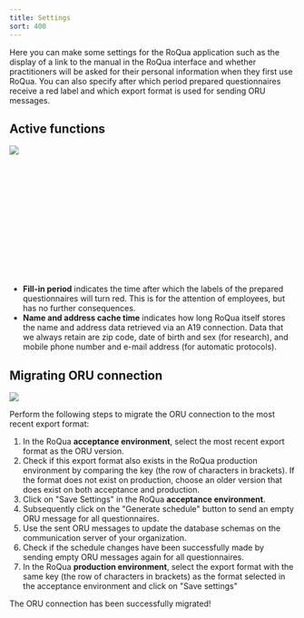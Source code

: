 ```yaml
---
title: Settings
sort: 400
---
```


Here you can make some settings for the RoQua application such as the display of a link to the manual in the RoQua interface and whether practitioners will be asked for their personal information when they first use RoQua. You can also specify after which period prepared questionnaires receive a red label and which export format is used for sending ORU messages.

## Active functions

<div style="height: 230px; overflow: hidden">
  <img src="/assets/images/screenshots/instellingen.png" />
</div>

<ul>
  <li><strong>Fill-in period</strong> indicates the time after which the labels of the prepared questionnaires will turn red. This is for the attention of employees, but has no further consequences.</li>
  <li><strong>Name and address cache time</strong> indicates how long RoQua itself stores the name and address data retrieved via an A19 connection. Data that we always retain are zip code, date of birth and sex (for research), and mobile phone number and e-mail address (for automatic protocols).</li>
</ul>

## Migrating ORU connection

<img src="/assets/images/screenshots/instellingen.png" />

Perform the following steps to migrate the ORU connection to the most recent export format:

<ol>
  <li>
    In the RoQua <strong>acceptance environment</strong>, select the most recent export format as the ORU version.
  </li>
  <li>Check if this export format also exists in the RoQua production environment by comparing the key (the row of characters in brackets). If the format does not exist on production, choose an older version that does exist on both acceptance and production.</li>
  <li>Click on "Save Settings" in the RoQua <strong>acceptance environment</strong>.</li>
  <li>
    Subsequently click on the "Generate schedule" button to send an empty ORU message for all questionnaires.
  </li>
  <li>Use the sent ORU messages to update the database schemas on the communication server of your organization.</li>
  <li>Check if the schedule changes have been successfully made by sending empty ORU messages again for all questionnaires.</li>
  <li>
    In the RoQua <strong>production environment</strong>, select the export format with the same key (the row of characters in brackets) as the format selected in the acceptance environment and click on "Save settings"
  </li>
</ol>

The ORU connection has been successfully migrated!
